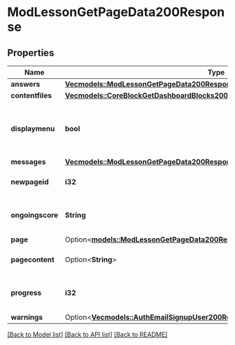 # ModLessonGetPageData200Response

## Properties

Name | Type | Description | Notes
------------ | ------------- | ------------- | -------------
**answers** | [**Vec<models::ModLessonGetPageData200ResponseAnswersInner>**](mod_lesson_get_page_data_200_response_answers_inner.md) |  | 
**contentfiles** | [**Vec<models::CoreBlockGetDashboardBlocks200ResponseBlocksInnerContentsFilesInner>**](core_block_get_dashboard_blocks_200_response_blocks_inner_contents_files_inner.md) |  | 
**displaymenu** | **bool** | Whether we should display the menu or not in this page. | [default to null]
**messages** | [**Vec<models::ModLessonGetPageData200ResponseMessagesInner>**](mod_lesson_get_page_data_200_response_messages_inner.md) |  | 
**newpageid** | **i32** | New page id (if a jump was made) | [default to null]
**ongoingscore** | **String** | The ongoing score message | [default to null]
**page** | Option<[**models::ModLessonGetPageData200ResponsePage**](mod_lesson_get_page_data_200_response_page.md)> |  | [optional]
**pagecontent** | Option<**String**> | Page html content | [optional][default to null]
**progress** | **i32** | Progress percentage in the lesson | [default to null]
**warnings** | Option<[**Vec<models::AuthEmailSignupUser200ResponseWarningsInner>**](auth_email_signup_user_200_response_warnings_inner.md)> |  | [optional]

[[Back to Model list]](../README.md#documentation-for-models) [[Back to API list]](../README.md#documentation-for-api-endpoints) [[Back to README]](../README.md)


